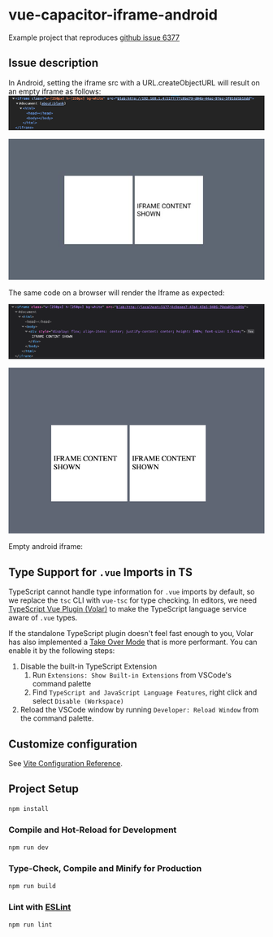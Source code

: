 # vue-capacitor-iframe-android

Example project that reproduces [github issue 6377](https://github.com/ionic-team/capacitor/issues/6377)

## Issue description

In Android, setting the iframe src with a URL.createObjectURL will result on an empty iframe as follows:
![Empty android iframe](https://raw.githubusercontent.com/psantos9/vue-capacitor-iframe-android/main/public/empty-android-iframe.png)

![Android behavior](https://raw.githubusercontent.com/psantos9/vue-capacitor-iframe-android/main/public/android-behavior.png)

The same code on a browser will render the Iframe as expected:

![Web iframe](https://raw.githubusercontent.com/psantos9/vue-capacitor-iframe-android/main/public/web-iframe.png)

![Web behavior](https://raw.githubusercontent.com/psantos9/vue-capacitor-iframe-android/main/public/web-behavior.png)



Empty android iframe:


## Type Support for `.vue` Imports in TS

TypeScript cannot handle type information for `.vue` imports by default, so we replace the `tsc` CLI with `vue-tsc` for type checking. In editors, we need [TypeScript Vue Plugin (Volar)](https://marketplace.visualstudio.com/items?itemName=Vue.vscode-typescript-vue-plugin) to make the TypeScript language service aware of `.vue` types.

If the standalone TypeScript plugin doesn't feel fast enough to you, Volar has also implemented a [Take Over Mode](https://github.com/johnsoncodehk/volar/discussions/471#discussioncomment-1361669) that is more performant. You can enable it by the following steps:

1. Disable the built-in TypeScript Extension
    1) Run `Extensions: Show Built-in Extensions` from VSCode's command palette
    2) Find `TypeScript and JavaScript Language Features`, right click and select `Disable (Workspace)`
2. Reload the VSCode window by running `Developer: Reload Window` from the command palette.

## Customize configuration

See [Vite Configuration Reference](https://vitejs.dev/config/).

## Project Setup

```sh
npm install
```

### Compile and Hot-Reload for Development

```sh
npm run dev
```

### Type-Check, Compile and Minify for Production

```sh
npm run build
```

### Lint with [ESLint](https://eslint.org/)

```sh
npm run lint
```
